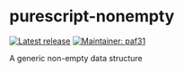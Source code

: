 # purescript-nonempty

[![Latest release](http://img.shields.io/bower/v/purescript-nonempty.svg)](https://github.com/purescript-contrib/purescript-nonempty/releases)
[![Maintainer: paf31](https://img.shields.io/badge/maintainer-paf31-lightgrey.svg)](http://github.com/paf31)

A generic non-empty data structure
